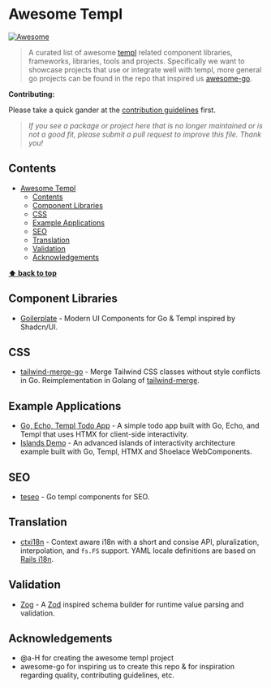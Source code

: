 # Awesome Templ

[![Awesome](https://awesome.re/badge.svg)](https://awesome.re)

> A curated list of awesome [templ](https://github.com/a-h/templ) related component libraries, frameworks, libraries, tools and projects. Specifically we want to showcase projects that use or integrate well with templ, more general go projects can be found in the repo that inspired us [awesome-go](https://github.com/avelino/awesome-go).

**Contributing:**

Please take a quick gander at the [contribution guidelines](./CONTRIBUTING.md) first.

> _If you see a package or project here that is no longer maintained or is not a good fit, please submit a pull request to improve this file. Thank you!_

## Contents

- [Awesome Templ](#awesome-templ)
  - [Contents](#contents)
  - [Component Libraries](#component-libraries)
  - [CSS](#css)
  - [Example Applications](#example-applications)
  - [SEO](#seo)
  - [Translation](#translation)
  - [Validation](#validation)
  - [Acknowledgements](#acknowledgements)

**[⬆ back to top](#contents)**

## Component Libraries

- [Goilerplate](https://github.com/axzilla/goilerplate) - Modern UI Components for Go & Templ inspired by Shadcn/UI.

## CSS

- [tailwind-merge-go](https://github.com/Oudwins/tailwind-merge-go) - Merge Tailwind CSS classes without style conflicts in Go. Reimplementation in Golang of [tailwind-merge](https://github.com/gjtorikian/tailwind_merge).

## Example Applications

- [Go, Echo, Templ Todo App](https://github.com/emarifer/go-echo-templ-htmx) - A simple todo app built with Go, Echo, and Templ that uses HTMX for client-side interactivity.
- [Islands Demo](https://github.com/romshark/demo-islands/) - An advanced islands of interactivity architecture example built with Go, Templ, HTMX and Shoelace WebComponents.

## SEO

- [teseo](https://github.com/indaco/teseo/) - Go templ components for SEO.

## Translation

- [ctxi18n](https://github.com/invopop/ctxi18n/) - Context aware i18n with a short and consise API, pluralization, interpolation, and `fs.FS` support. YAML locale definitions are based on [Rails i18n](https://guides.rubyonrails.org/i18n.html).

## Validation

- [Zog](https://github.com/Oudwins/zog) - A [Zod](https://github.com/colinhacks/zod) inspired schema builder for runtime value parsing and validation.

## Acknowledgements

- @a-H for creating the awesome templ project
- awesome-go for inspiring us to create this repo & for inspiration regarding quality, contributing guidelines, etc.
